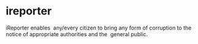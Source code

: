 # ireporter
iReporter enables  any/every citizen to bring any form of corruption to the notice of appropriate authorities and the  general public. 
